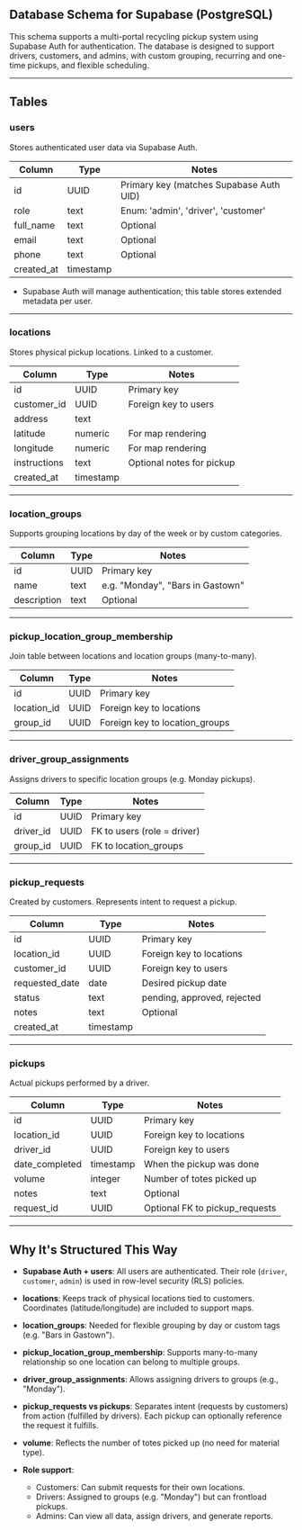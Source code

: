 ## Database Schema for Supabase (PostgreSQL)

This schema supports a multi-portal recycling pickup system using Supabase Auth for authentication. The database is designed to support drivers, customers, and admins, with custom grouping, recurring and one-time pickups, and flexible scheduling.

---

## Tables

### users

Stores authenticated user data via Supabase Auth.

| Column      | Type      | Notes                                   |
| ----------- | --------- | --------------------------------------- |
| id          | UUID      | Primary key (matches Supabase Auth UID) |
| role        | text      | Enum: 'admin', 'driver', 'customer'     |
| full\_name  | text      | Optional                                |
| email       | text      | Optional                                |
| phone       | text      | Optional                                |
| created\_at | timestamp |                                         |

* Supabase Auth will manage authentication; this table stores extended metadata per user.

---

### locations

Stores physical pickup locations. Linked to a customer.

| Column       | Type      | Notes                     |
| ------------ | --------- | ------------------------- |
| id           | UUID      | Primary key               |
| customer\_id | UUID      | Foreign key to users      |
| address      | text      |                           |
| latitude     | numeric   | For map rendering         |
| longitude    | numeric   | For map rendering         |
| instructions | text      | Optional notes for pickup |
| created\_at  | timestamp |                           |

---

### location\_groups

Supports grouping locations by day of the week or by custom categories.

| Column      | Type | Notes                            |
| ----------- | ---- | -------------------------------- |
| id          | UUID | Primary key                      |
| name        | text | e.g. "Monday", "Bars in Gastown" |
| description | text | Optional                         |

---

### pickup\_location\_group\_membership

Join table between locations and location groups (many-to-many).

| Column       | Type | Notes                           |
| ------------ | ---- | ------------------------------- |
| id           | UUID | Primary key                     |
| location\_id | UUID | Foreign key to locations        |
| group\_id    | UUID | Foreign key to location\_groups |

---

### driver\_group\_assignments

Assigns drivers to specific location groups (e.g. Monday pickups).

| Column     | Type | Notes                       |
| ---------- | ---- | --------------------------- |
| id         | UUID | Primary key                 |
| driver\_id | UUID | FK to users (role = driver) |
| group\_id  | UUID | FK to location\_groups      |

---

### pickup\_requests

Created by customers. Represents intent to request a pickup.

| Column          | Type      | Notes                       |
| --------------- | --------- | --------------------------- |
| id              | UUID      | Primary key                 |
| location\_id    | UUID      | Foreign key to locations    |
| customer\_id    | UUID      | Foreign key to users        |
| requested\_date | date      | Desired pickup date         |
| status          | text      | pending, approved, rejected |
| notes           | text      | Optional                    |
| created\_at     | timestamp |                             |

---

### pickups

Actual pickups performed by a driver.

| Column          | Type      | Notes                           |
| --------------- | --------- | ------------------------------- |
| id              | UUID      | Primary key                     |
| location\_id    | UUID      | Foreign key to locations        |
| driver\_id      | UUID      | Foreign key to users            |
| date\_completed | timestamp | When the pickup was done        |
| volume          | integer   | Number of totes picked up       |
| notes           | text      | Optional                        |
| request\_id     | UUID      | Optional FK to pickup\_requests |

---

## Why It's Structured This Way

* **Supabase Auth + users**: All users are authenticated. Their role (`driver`, `customer`, `admin`) is used in row-level security (RLS) policies.
* **locations**: Keeps track of physical locations tied to customers. Coordinates (latitude/longitude) are included to support maps.
* **location\_groups**: Needed for flexible grouping by day or custom tags (e.g. "Bars in Gastown").
* **pickup\_location\_group\_membership**: Supports many-to-many relationship so one location can belong to multiple groups.
* **driver\_group\_assignments**: Allows assigning drivers to groups (e.g., "Monday").
* **pickup\_requests vs pickups**: Separates intent (requests by customers) from action (fulfilled by drivers). Each pickup can optionally reference the request it fulfills.
* **volume**: Reflects the number of totes picked up (no need for material type).
* **Role support**:

  * Customers: Can submit requests for their own locations.
  * Drivers: Assigned to groups (e.g. "Monday") but can frontload pickups.
  * Admins: Can view all data, assign drivers, and generate reports.
